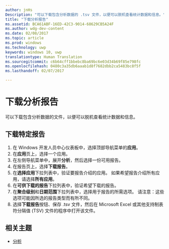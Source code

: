 ```yaml
---
author: jnHs
Description: "可以下载包含分析数据的 .tsv 文件，以便可以脱机查看统计数据和信息。"
title: "下载分析报告"
ms.assetid: BCA61ABF-16ED-42C3-9014-68629CB5A24F
ms.author: wdg-dev-content
ms.date: 02/08/2017
ms.topic: article
ms.prod: windows
ms.technology: uwp
keywords: windows 10, uwp
translationtype: Human Translation
ms.sourcegitcommit: c6b64cff1bbebc8ba69bc6e03d34b69f85e798fc
ms.openlocfilehash: 0480c3a35db6aaab1d8f7682dbb2ca5483bc8f5f
ms.lasthandoff: 02/07/2017

---
```


# <a name="download-analytics-reports"></a>下载分析报告


可以下载包含分析数据的文件，以便可以脱机查看统计数据和信息。

## <a name="to-download-a-specific-report"></a>下载特定报告

1.  在 Windows 开发人员中心仪表板中，选择顶部导航菜单的**应用**。
2.  在**应用**页上，选择一个应用。
3.  在左侧导航菜单中，展开**分析**，然后选择一份可用报告。
4.  在报告页上，选择**下载报告**。
5.  在**选择应用**下拉列表中，验证要报告介绍的应用。 如果希望报告介绍所有应用，请选择**所有应用**。
6.  在**可供下载的报告**下拉列表中，验证希望下载的报告。
7.  在**聚合级别**和**日期范围**下拉列表中，选择用于报告的所需选项。 请注意：这些选项可能因所选的报告类型而有所不同。
8.  选择**下载报告**按钮、保存 .tsv 文件，然后在 Microsoft Excel 或其他支持制表符分隔值 (TSV) 文件的程序中打开该文件。

## <a name="related-topics"></a>相关主题
- [分析](analytics.md)

